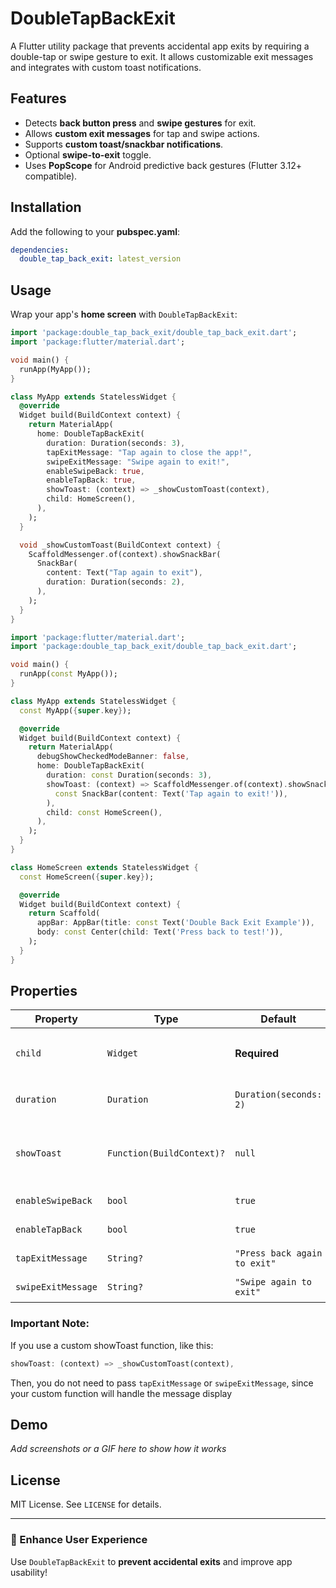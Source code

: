# DoubleTapBackExit

A Flutter utility package that prevents accidental app exits by requiring a double-tap or swipe gesture to exit. It allows customizable exit messages and integrates with custom toast notifications.

## Features

- Detects **back button press** and **swipe gestures** for exit.
- Allows **custom exit messages** for tap and swipe actions.
- Supports **custom toast/snackbar notifications**.
- Optional **swipe-to-exit** toggle.
- Uses **PopScope** for Android predictive back gestures (Flutter 3.12+ compatible).

## Installation

Add the following to your **pubspec.yaml**:

```yaml
dependencies:
  double_tap_back_exit: latest_version
```

## Usage

Wrap your app's **home screen** with `DoubleTapBackExit`:

```dart
import 'package:double_tap_back_exit/double_tap_back_exit.dart';
import 'package:flutter/material.dart';

void main() {
  runApp(MyApp());
}

class MyApp extends StatelessWidget {
  @override
  Widget build(BuildContext context) {
    return MaterialApp(
      home: DoubleTapBackExit(
        duration: Duration(seconds: 3),
        tapExitMessage: "Tap again to close the app!",
        swipeExitMessage: "Swipe again to exit!",
        enableSwipeBack: true,
        enableTapBack: true,
        showToast: (context) => _showCustomToast(context),
        child: HomeScreen(),
      ),
    );
  }

  void _showCustomToast(BuildContext context) {
    ScaffoldMessenger.of(context).showSnackBar(
      SnackBar(
        content: Text("Tap again to exit"),
        duration: Duration(seconds: 2),
      ),
    );
  }
}
```

```dart
import 'package:flutter/material.dart';
import 'package:double_tap_back_exit/double_tap_back_exit.dart';

void main() {
  runApp(const MyApp());
}

class MyApp extends StatelessWidget {
  const MyApp({super.key});

  @override
  Widget build(BuildContext context) {
    return MaterialApp(
      debugShowCheckedModeBanner: false,
      home: DoubleTapBackExit(
        duration: const Duration(seconds: 3),
        showToast: (context) => ScaffoldMessenger.of(context).showSnackBar(
          const SnackBar(content: Text('Tap again to exit!')),
        ),
        child: const HomeScreen(),
      ),
    );
  }
}

class HomeScreen extends StatelessWidget {
  const HomeScreen({super.key});

  @override
  Widget build(BuildContext context) {
    return Scaffold(
      appBar: AppBar(title: const Text('Double Back Exit Example')),
      body: const Center(child: Text('Press back to test!')),
    );
  }
}

```

## Properties

| Property           | Type                      | Default                      | Description                                                            |
| ------------------ | ------------------------- | ---------------------------- | ---------------------------------------------------------------------- |
| `child`            | `Widget`                  | **Required**                 | The main widget wrapped inside `DoubleTapBackExit` (e.g., `HomeScreen`).  |
| `duration`         | `Duration`                | `Duration(seconds: 2)`       | Time interval for double-tap/swipe detection.                          |
| `showToast`        | `Function(BuildContext)?` | `null`                       | Custom toast/snackbar function. If `null`, a default Snackbar is used. |
| `enableSwipeBack`  | `bool`                    | `true`                       | Enables/disables swipe-to-exit.                                        |
| `enableTapBack`    | `bool`                    | `true`                       | Enables/disables tap-to-exit.                                          |
| `tapExitMessage`   | `String?`                 | `"Press back again to exit"` | Custom message for tap exit.                                           |
| `swipeExitMessage` | `String?`                 | `"Swipe again to exit"`      | Custom message for swipe exit.                                         |

### Important Note:
If you use a custom showToast function, like this:

```dart
showToast: (context) => _showCustomToast(context),

```
Then, you do not need to pass `tapExitMessage` or `swipeExitMessage`, since your custom function will handle the message display

## Demo

*Add screenshots or a GIF here to show how it works*

## License

MIT License. See `LICENSE` for details.

---

### 🚀 Enhance User Experience

Use `DoubleTapBackExit` to **prevent accidental exits** and improve app usability!


